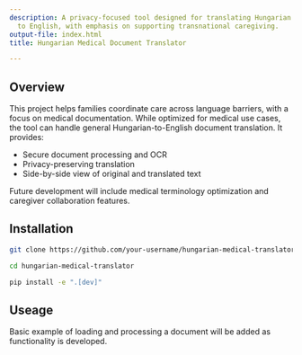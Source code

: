 ```yaml
---
description: A privacy-focused tool designed for translating Hungarian medical documents
  to English, with emphasis on supporting transnational caregiving.
output-file: index.html
title: Hungarian Medical Document Translator

---
```




<!-- WARNING: THIS FILE WAS AUTOGENERATED! DO NOT EDIT! -->

## Overview

This project helps families coordinate care across language barriers, with a focus on medical documentation. While optimized for medical use cases, the tool can handle general Hungarian-to-English document translation. It provides:

- Secure document processing and OCR
- Privacy-preserving translation
- Side-by-side view of original and translated text

Future development will include medical terminology optimization and caregiver collaboration features.

## Installation

```bash
git clone https://github.com/your-username/hungarian-medical-translator 

cd hungarian-medical-translator 

pip install -e ".[dev]"
```

## Useage

Basic example of loading and processing a document will be added as functionality is developed.

